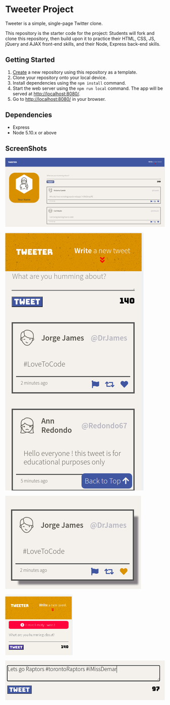# Tweeter Project

Tweeter is a simple, single-page Twitter clone.

This repository is the starter code for the project: Students will fork and clone this repository, then build upon it to practice their HTML, CSS, JS, jQuery and AJAX front-end skills, and their Node, Express back-end skills.

## Getting Started

1. [Create](https://docs.github.com/en/repositories/creating-and-managing-repositories/creating-a-repository-from-a-template) a new repository using this repository as a template.
2. Clone your repository onto your local device.
3. Install dependencies using the `npm install` command.
4. Start the web server using the `npm run local` command. The app will be served at <http://localhost:8080/>.
5. Go to <http://localhost:8080/> in your browser.

## Dependencies

- Express
- Node 5.10.x or above

## ScreenShots

!["Tweeter Home Page For Desktop/Tablets (768px and above)"](https://github.com/denn15law/tweeter/blob/master/docs/TweeterHomePage.png)

!["Tweeter Mobile Design Using media query and Flexbox"](https://github.com/denn15law/tweeter/blob/master/docs/TweeterMobile.png)

!["Sample Tweet showing box shadow when hovering over and icons changing color"](https://github.com/denn15law/tweeter/blob/master/docs/TweeterSampleTweet.png)

!["Error Message shown with form validation upon submission"](https://github.com/denn15law/tweeter/blob/master/docs/TweeterError.png)

!["Tweet Text Area with Character Counting Feature"](https://github.com/denn15law/tweeter/blob/master/docs/TweeterCharCheck.png)
